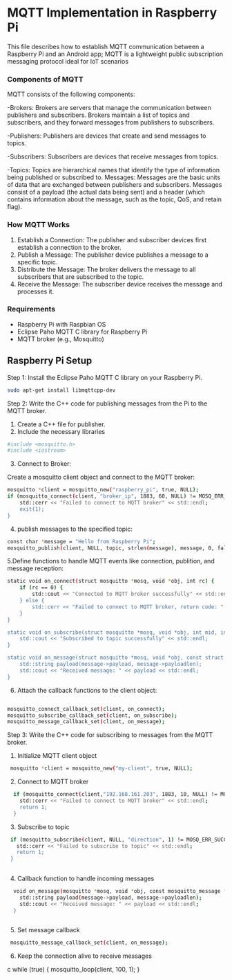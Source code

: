 # MQTT Implementation in Raspberry Pi

This file describes how to establish MQTT communication between a Raspberry Pi and an Android app; MQTT is a lightweight public subscription messaging protocol ideal for IoT scenarios

### Components of MQTT

MQTT consists of the following components:

-Brokers: Brokers are servers that manage the communication between publishers and subscribers. Brokers maintain a list of topics and subscribers, and they forward messages from publishers to subscribers.

-Publishers: Publishers are devices that create and send messages to topics.

-Subscribers: Subscribers are devices that receive messages from topics.

-Topics: Topics are hierarchical names that identify the type of information being published or subscribed to.
Messages: Messages are the basic units of data that are exchanged between publishers and subscribers. Messages consist of a payload (the actual data being sent) and a header (which contains information about the message, such as the topic, QoS, and retain flag).


### How MQTT Works


1. Establish a Connection: The publisher and subscriber devices first establish a connection to the broker.
2. Publish a Message: The publisher device publishes a message to a specific topic.
3. Distribute the Message: The broker delivers the message to all subscribers that are subscribed to the topic.
4. Receive the Message: The subscriber device receives the message and processes it.

### Requirements

- Raspberry Pi with Raspbian OS
- Eclipse Paho MQTT C library for Raspberry Pi
- MQTT broker (e.g., Mosquitto)



## Raspberry Pi Setup
Step 1: Install the Eclipse Paho MQTT C library on your Raspberry Pi.

```bash
sudo apt-get install libmqttcpp-dev
```


Step 2: Write the C++ code for publishing messages from the Pi to the MQTT broker.


1. Create a C++ file for publisher.
2. Include the necessary libraries

```bash
#include <mosquitto.h>
#include <iostream>

```

3. Connect to Broker:

Create a mosquitto client object and connect to the MQTT broker:

```bash
mosquitto *client = mosquitto_new("raspberry_pi", true, NULL);
if (mosquitto_connect(client, "broker_ip", 1883, 60, NULL) != MOSQ_ERR_SUCCESS) {
    std::cerr << "Failed to connect to MQTT broker" << std::endl;
    exit(1);
}
```

4. publish messages to the specified topic:

```bash
const char *message = "Hello from Raspberry Pi";
mosquitto_publish(client, NULL, topic, strlen(message), message, 0, false);

```

5.Define functions to handle MQTT events like connection, publition, and message reception:

```bash
static void on_connect(struct mosquitto *mosq, void *obj, int rc) {
    if (rc == 0) {
        std::cout << "Connected to MQTT broker successfully" << std::endl;
    } else {
        std::cerr << "Failed to connect to MQTT broker, return code: " << rc << std::endl;
    }
}

static void on_subscribe(struct mosquitto *mosq, void *obj, int mid, int qos_count, const int *qos) {
    std::cout << "Subscribed to topic successfully" << std::endl;
}

static void on_message(struct mosquitto *mosq, void *obj, const struct mosquitto_message *message) {
    std::string payload(message->payload, message->payloadlen);
    std::cout << "Received message: " << payload << std::endl;
}
```


6. Attach the callback functions to the client object:

```bash

mosquitto_connect_callback_set(client, on_connect);
mosquitto_subscribe_callback_set(client, on_subscribe);
mosquitto_message_callback_set(client, on_message);


```



Step 3: Write the C++ code for subscribing to messages from the MQTT broker.

1. Initialize MQTT client object
```bash
 mosquitto *client = mosquitto_new("my-client", true, NULL);

```



2. Connect to MQTT broker

```bash
  if (mosquitto_connect(client,"192.168.161.203", 1883, 10, NULL) != MOSQ_ERR_SUCCESS) {
    std::cerr << "Failed to connect to MQTT broker" << std::endl;
    return 1;
  }

```
3. Subscribe to topic 

 ```bash
  if (mosquitto_subscribe(client, NULL, "direction", 1) != MOSQ_ERR_SUCCESS) {
    std::cerr << "Failed to subscribe to topic" << std::endl;
    return 1;
  }
  
```

  4. Callback function to handle incoming messages
```bash
  void on_message(mosquitto *mosq, void *obj, const mosquitto_message *message) {
    std::string payload(message->payload, message->payloadlen);
    std::cout << "Received message: " << payload << std::endl;
  }
  
```

  5. Set message callback

 ```bash
  mosquitto_message_callback_set(client, on_message);

```
 6. Keep the connection alive to receive messages

 c
  while (true) {
    mosquitto_loop(client, 100, 1);
  }
```

